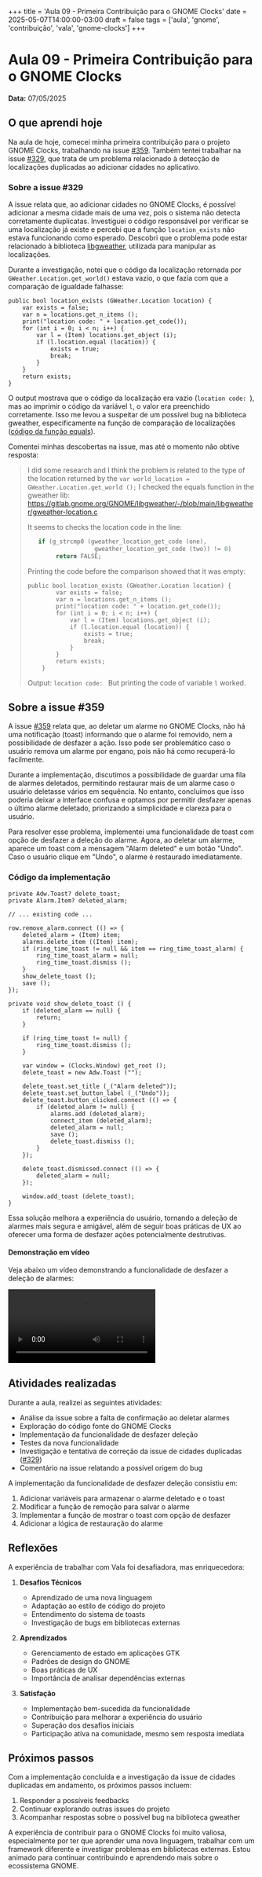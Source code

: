 +++
title = 'Aula 09 - Primeira Contribuição para o GNOME Clocks'
date = 2025-05-07T14:00:00-03:00
draft = false
tags = ['aula', 'gnome', 'contribuição', 'vala', 'gnome-clocks']
+++

# Aula 09 - Primeira Contribuição para o GNOME Clocks

**Data:** 07/05/2025

## O que aprendi hoje

Na aula de hoje, comecei minha primeira contribuição para o projeto GNOME Clocks, trabalhando na issue [#359](https://gitlab.gnome.org/GNOME/gnome-clocks/-/issues/359). Também tentei trabalhar na issue [#329](https://gitlab.gnome.org/GNOME/gnome-clocks/-/issues/329), que trata de um problema relacionado à detecção de localizações duplicadas ao adicionar cidades no aplicativo.

### Sobre a issue #329

A issue relata que, ao adicionar cidades no GNOME Clocks, é possível adicionar a mesma cidade mais de uma vez, pois o sistema não detecta corretamente duplicatas. Investiguei o código responsável por verificar se uma localização já existe e percebi que a função `location_exists` não estava funcionando como esperado. Descobri que o problema pode estar relacionado à biblioteca [libgweather](https://gitlab.gnome.org/GNOME/libgweather), utilizada para manipular as localizações.

Durante a investigação, notei que o código da localização retornada por `GWeather.Location.get_world()` estava vazio, o que fazia com que a comparação de igualdade falhasse:

```vala
public bool location_exists (GWeather.Location location) {
    var exists = false;
    var n = locations.get_n_items ();
    print("location code: " + location.get_code());
    for (int i = 0; i < n; i++) {
        var l = (Item) locations.get_object (i);
        if (l.location.equal (location)) {
            exists = true;
            break;
        }
    }
    return exists;
}
```

O output mostrava que o código da localização era vazio (`location code: `), mas ao imprimir o código da variável `l`, o valor era preenchido corretamente. Isso me levou a suspeitar de um possível bug na biblioteca gweather, especificamente na função de comparação de localizações ([código da função equals](https://gitlab.gnome.org/GNOME/libgweather/-/blob/main/libgweather/gweather-location.c)).

Comentei minhas descobertas na issue, mas até o momento não obtive resposta:

> I did some research and I think the problem is related to the type of the location returned by the 
> `var world_location = GWeather.Location.get_world ();`
> I checked the equals function in the gweather lib: https://gitlab.gnome.org/GNOME/libgweather/-/blob/main/libgweather/gweather-location.c
> 
> It seems to checks the location code in the line:
> ```c
>    if (g_strcmp0 (gweather_location_get_code (one),
>                    gweather_location_get_code (two)) != 0)
>         return FALSE;
> ```
> Printing the code before the comparison showed that it was empty:
> ```
> public bool location_exists (GWeather.Location location) {
>         var exists = false;
>         var n = locations.get_n_items ();
>         print("location code: " + location.get_code());
>         for (int i = 0; i < n; i++) {
>             var l = (Item) locations.get_object (i);
>             if (l.location.equal (location)) {
>                 exists = true;
>                 break;
>             }
>         }
>         return exists;
>     }
> ```
> Output: `location code: `
> But printing the code of variable `l` worked.

## Sobre a issue #359

A issue [#359](https://gitlab.gnome.org/GNOME/gnome-clocks/-/issues/359) relata que, ao deletar um alarme no GNOME Clocks, não há uma notificação (toast) informando que o alarme foi removido, nem a possibilidade de desfazer a ação. Isso pode ser problemático caso o usuário remova um alarme por engano, pois não há como recuperá-lo facilmente.

Durante a implementação, discutimos a possibilidade de guardar uma fila de alarmes deletados, permitindo restaurar mais de um alarme caso o usuário deletasse vários em sequência. No entanto, concluímos que isso poderia deixar a interface confusa e optamos por permitir desfazer apenas o último alarme deletado, priorizando a simplicidade e clareza para o usuário.

Para resolver esse problema, implementei uma funcionalidade de toast com opção de desfazer a deleção do alarme. Agora, ao deletar um alarme, aparece um toast com a mensagem "Alarm deleted" e um botão "Undo". Caso o usuário clique em "Undo", o alarme é restaurado imediatamente.

### Código da implementação

```vala
private Adw.Toast? delete_toast;
private Alarm.Item? deleted_alarm;

// ... existing code ...

row.remove_alarm.connect (() => {
    deleted_alarm = (Item) item;
    alarms.delete_item ((Item) item);
    if (ring_time_toast != null && item == ring_time_toast_alarm) {
        ring_time_toast_alarm = null;
        ring_time_toast.dismiss ();
    }
    show_delete_toast ();
    save ();
});

private void show_delete_toast () {
    if (deleted_alarm == null) {
        return;
    }

    if (ring_time_toast != null) {
        ring_time_toast.dismiss ();
    }

    var window = (Clocks.Window) get_root ();
    delete_toast = new Adw.Toast ("");

    delete_toast.set_title (_("Alarm deleted"));
    delete_toast.set_button_label (_("Undo"));
    delete_toast.button_clicked.connect (() => {
        if (deleted_alarm != null) {
            alarms.add (deleted_alarm);
            connect_item (deleted_alarm);
            deleted_alarm = null;
            save ();
            delete_toast.dismiss ();
        }
    });

    delete_toast.dismissed.connect (() => {
        deleted_alarm = null;
    });

    window.add_toast (delete_toast);
}
```

Essa solução melhora a experiência do usuário, tornando a deleção de alarmes mais segura e amigável, além de seguir boas práticas de UX ao oferecer uma forma de desfazer ações potencialmente destrutivas.

#### Demonstração em vídeo

Veja abaixo um vídeo demonstrando a funcionalidade de desfazer a deleção de alarmes:

<video src="/software-livre/images/alarm_deleted.webm" controls style="max-width: 100%; height: auto;">
  Seu navegador não suporta o elemento de vídeo.
</video>

## Atividades realizadas

Durante a aula, realizei as seguintes atividades:

- Análise da issue sobre a falta de confirmação ao deletar alarmes
- Exploração do código fonte do GNOME Clocks
- Implementação da funcionalidade de desfazer deleção
- Testes da nova funcionalidade
- Investigação e tentativa de correção da issue de cidades duplicadas ([#329](https://gitlab.gnome.org/GNOME/gnome-clocks/-/issues/329))
- Comentário na issue relatando a possível origem do bug

A implementação da funcionalidade de desfazer deleção consistiu em:
1. Adicionar variáveis para armazenar o alarme deletado e o toast
2. Modificar a função de remoção para salvar o alarme
3. Implementar a função de mostrar o toast com opção de desfazer
4. Adicionar a lógica de restauração do alarme

## Reflexões

A experiência de trabalhar com Vala foi desafiadora, mas enriquecedora:

1. **Desafios Técnicos**
   - Aprendizado de uma nova linguagem
   - Adaptação ao estilo de código do projeto
   - Entendimento do sistema de toasts
   - Investigação de bugs em bibliotecas externas

2. **Aprendizados**
   - Gerenciamento de estado em aplicações GTK
   - Padrões de design do GNOME
   - Boas práticas de UX
   - Importância de analisar dependências externas

3. **Satisfação**
   - Implementação bem-sucedida da funcionalidade
   - Contribuição para melhorar a experiência do usuário
   - Superação dos desafios iniciais
   - Participação ativa na comunidade, mesmo sem resposta imediata

## Próximos passos

Com a implementação concluída e a investigação da issue de cidades duplicadas em andamento, os próximos passos incluem:

1. Responder a possíveis feedbacks
2. Continuar explorando outras issues do projeto
3. Acompanhar respostas sobre o possível bug na biblioteca gweather

A experiência de contribuir para o GNOME Clocks foi muito valiosa, especialmente por ter que aprender uma nova linguagem, trabalhar com um framework diferente e investigar problemas em bibliotecas externas. Estou animado para continuar contribuindo e aprendendo mais sobre o ecossistema GNOME.
